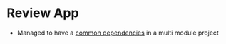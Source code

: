 # Review App


* Managed to have a [common dependencies](/buildSrc/README.md) in a multi module project
